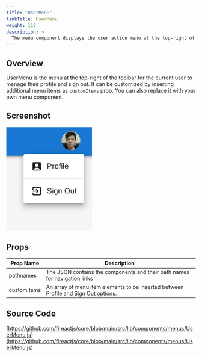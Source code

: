 ```yaml
---
title: "UserMenu"
linkTitle: UserMenu
weight: 110
description: >
  The menu component displays the user action menu at the top-right of the toolbar.
---
```

## Overview

UserMenu is the menu at the top-right of the toolbar for the current user to manage their profile and sign out. It can be customized by inserting additional menu items as `customItems` prop. You can also replace it with your own menu component.

## Screenshot

![Screenshot](screenshot.png)

## Props

| Prop Name | Description |
| --- | --- |
| pathnames | The JSON contains the components and their path names for navigation links |
| customItems | An array of menu item elements to be inserted between Profile and Sign Out options. |

## Source Code

[https://github.com/fireactjs/core/blob/main/src/lib/components/menus/UserMenu.js](https://github.com/fireactjs/core/blob/main/src/lib/components/menus/UserMenu.js)